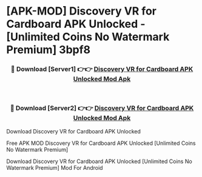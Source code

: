 # [APK-MOD] Discovery VR for Cardboard APK Unlocked - [Unlimited Coins No Watermark Premium] 3bpf8



<div align="center">
<h3>🔴 Download [Server1] 👉👉 <a href="https://momento.my/?title=Discovery_VR_for_Cardboard_APK_Unlocked">Discovery VR for Cardboard APK Unlocked Mod Apk</a></h3><br>

<h3>🔴 Download [Server2] 👉👉 <a href="https://momento.my/?title=Discovery_VR_for_Cardboard_APK_Unlocked">Discovery VR for Cardboard APK Unlocked Mod Apk</a></h3>
</div>



Download Discovery VR for Cardboard APK Unlocked 

Free APK MOD Discovery VR for Cardboard APK Unlocked [Unlimited Coins No Watermark Premium]

Download Discovery VR for Cardboard APK Unlocked [Unlimited Coins No Watermark Premium] Mod For Android

